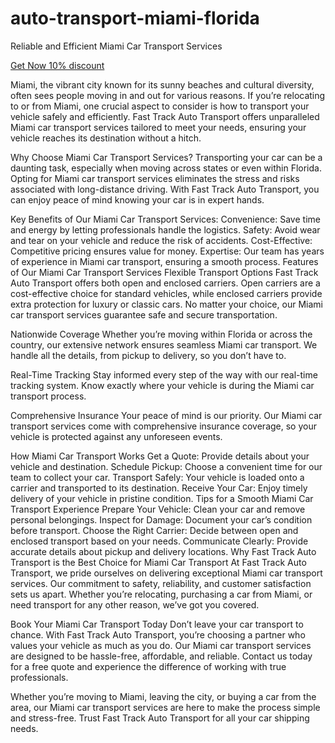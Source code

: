 # auto-transport-miami-florida

Reliable and Efficient Miami Car Transport Services

[Get Now 10% discount](https://www.fasttrackautotransport.com/) 

Miami, the vibrant city known for its sunny beaches and cultural diversity, often sees people moving in and out for various reasons. If you’re relocating to or from Miami, one crucial aspect to consider is how to transport your vehicle safely and efficiently. Fast Track Auto Transport offers unparalleled Miami car transport services tailored to meet your needs, ensuring your vehicle reaches its destination without a hitch.

Why Choose Miami Car Transport Services?
Transporting your car can be a daunting task, especially when moving across states or even within Florida. Opting for Miami car transport services eliminates the stress and risks associated with long-distance driving. With Fast Track Auto Transport, you can enjoy peace of mind knowing your car is in expert hands.

Key Benefits of Our Miami Car Transport Services:
Convenience: Save time and energy by letting professionals handle the logistics.
Safety: Avoid wear and tear on your vehicle and reduce the risk of accidents.
Cost-Effective: Competitive pricing ensures value for money.
Expertise: Our team has years of experience in Miami car transport, ensuring a smooth process.
Features of Our Miami Car Transport Services
Flexible Transport Options
Fast Track Auto Transport offers both open and enclosed carriers. Open carriers are a cost-effective choice for standard vehicles, while enclosed carriers provide extra protection for luxury or classic cars. No matter your choice, our Miami car transport services guarantee safe and secure transportation.

Nationwide Coverage
Whether you’re moving within Florida or across the country, our extensive network ensures seamless Miami car transport. We handle all the details, from pickup to delivery, so you don’t have to.

Real-Time Tracking
Stay informed every step of the way with our real-time tracking system. Know exactly where your vehicle is during the Miami car transport process.

Comprehensive Insurance
Your peace of mind is our priority. Our Miami car transport services come with comprehensive insurance coverage, so your vehicle is protected against any unforeseen events.

How Miami Car Transport Works
Get a Quote: Provide details about your vehicle and destination.
Schedule Pickup: Choose a convenient time for our team to collect your car.
Transport Safely: Your vehicle is loaded onto a carrier and transported to its destination.
Receive Your Car: Enjoy timely delivery of your vehicle in pristine condition.
Tips for a Smooth Miami Car Transport Experience
Prepare Your Vehicle: Clean your car and remove personal belongings.
Inspect for Damage: Document your car’s condition before transport.
Choose the Right Carrier: Decide between open and enclosed transport based on your needs.
Communicate Clearly: Provide accurate details about pickup and delivery locations.
Why Fast Track Auto Transport is the Best Choice for Miami Car Transport
At Fast Track Auto Transport, we pride ourselves on delivering exceptional Miami car transport services. Our commitment to safety, reliability, and customer satisfaction sets us apart. Whether you’re relocating, purchasing a car from Miami, or need transport for any other reason, we’ve got you covered.

Book Your Miami Car Transport Today
Don’t leave your car transport to chance. With Fast Track Auto Transport, you’re choosing a partner who values your vehicle as much as you do. Our Miami car transport services are designed to be hassle-free, affordable, and reliable. Contact us today for a free quote and experience the difference of working with true professionals.

Whether you’re moving to Miami, leaving the city, or buying a car from the area, our Miami car transport services are here to make the process simple and stress-free. Trust Fast Track Auto Transport for all your car shipping needs.
